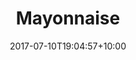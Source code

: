 ---
title: "Mayonnaise"
date: 2017-07-10T19:04:57+10:00
draft: false
serves: 4
preparation-time:
cooking-time: 5 minutes
notes: For Kie :-)
ingredients:
  - 1 egg yolk
  - 1/2 cup of good quality vegetable oil. Not extra virgin though, it's too fruity and will overpower the mayonnaise. Use extra light olive oil, or macadamia, peanut or a similar lightly flavoured oil. 
  - pinch of salt
  - 1/2 tsp of powdered or dijon mustard
  - 1 tsp lemon juice
method:
  - Place the egg yolk, lemon juice, mustard, salt and sugar in a bowl and whisk until frothy. This is an important step as it aerates the egg yolk making it easier to emulsify the oil.
  - Gradually pour in the oil as you whisk. Start slowly, allowing the oil to emulsify before adding more. You'll be able to increase the rate that you pour as the mayonnaise starts to thicken.
  - Adjust the seasoning. You may need more sugar, lemon juice or salt.
tags:
  - Sauces
---